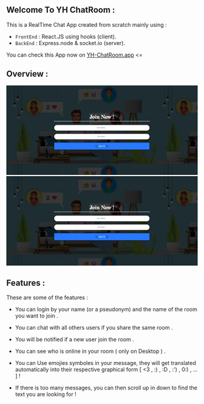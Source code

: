## Welcome To YH ChatRoom :

This is a RealTime Chat App created from scratch mainly using :

* `FrontEnd` : React.JS using hooks (client).
* `BackEnd` : Express.node & socket.io (server).

You can check this App now on [YH-ChatRoom.app](https://yh-chatroom.netlify.app/) <=

## Overview :

![](client/public/chat1.png)
![](client/public/chat1.png)

## Features :

These are some of the features :

* You can login by your name (or a pseudonym) and the name of the room you want to join .

* You can chat with all others users if you share the same room .

* You will be notified if a new user join the room .

* You can see who is online in your room ( only on Desktop ) .

* You can Use emojies symboles in your message, they will get translated automatically into their respective graphical form [ <3 , :) , :D , :') , 0:) , ... ] !

* If there is too many messages, you can then scroll up in down to find the text you are looking for !
